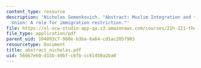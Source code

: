 ```yaml
---
content_type: resource
description: 'Nicholas Semenkovich. "Abstract: Muslim Integration and the European
  Union: A role for immigration restriction."'
file: https://ol-ocw-studio-app-qa.s3.amazonaws.com/courses/21h-221-the-places-of-migration-in-united-states-history-fall-2006/56667e60d15b49bfc6fbcc61450a2ba0_abstract_nicholas.pdf
file_type: application/pdf
parent_uid: 104893c7-980e-b3ba-6a64-cd1ac205f903
resourcetype: Document
title: abstract_nicholas.pdf
uid: 56667e60-d15b-49bf-c6fb-cc61450a2ba0
---
```

